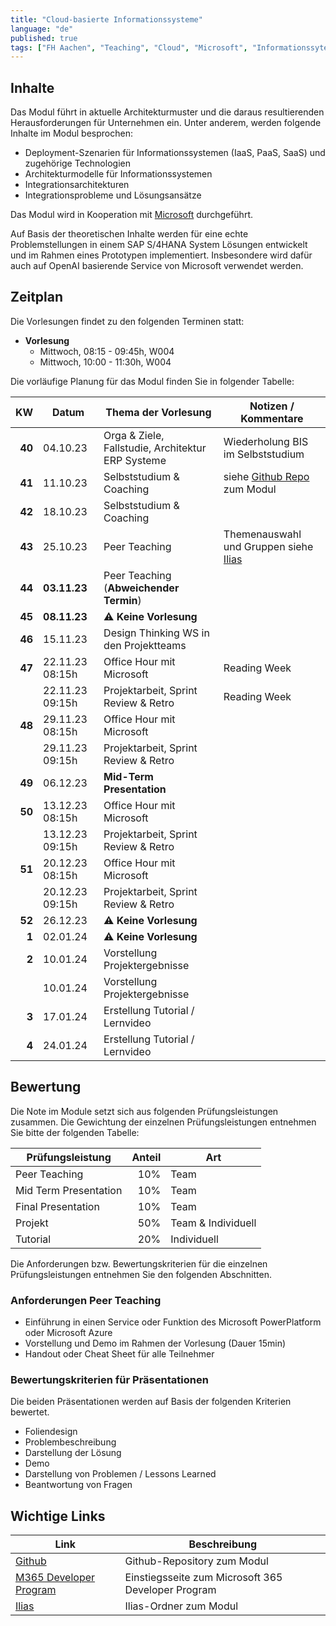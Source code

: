 ```yaml
---
title: "Cloud-basierte Informationssysteme"
language: "de"
published: true
tags: ["FH Aachen", "Teaching", "Cloud", "Microsoft", "Informationssyteme"]
---
```


## Inhalte

Das Modul führt in aktuelle Architekturmuster und die daraus resultierenden
Herausforderungen für Unternehmen ein. Unter anderem, werden folgende
Inhalte im Modul besprochen:

- Deployment-Szenarien für Informationssystemen (IaaS, PaaS, SaaS) und
  zugehörige Technologien
- Architekturmodelle für Informationssystemen
- Integrationsarchitekturen
- Integrationsprobleme und Lösungsansätze

Das Modul wird in Kooperation mit [Microsoft](https://microsoft.com)
durchgeführt.

Auf Basis der theoretischen Inhalte werden für eine echte Problemstellungen in einem SAP S/4HANA System
Lösungen entwickelt und im Rahmen eines Prototypen implementiert. Insbesondere wird dafür auch
auf OpenAI basierende Service von Microsoft verwendet werden.

## Zeitplan

Die Vorlesungen findet zu den folgenden Terminen statt:

- **Vorlesung**
  - Mittwoch, 08:15 - 09:45h, W004
  - Mittwoch, 10:00 - 11:30h, W004

Die vorläufige Planung für das Modul finden Sie in folgender Tabelle:

|     KW | Datum           | Thema der Vorlesung                               | Notizen / Kommentare                                                                                  |
| -----: | --------------- | ------------------------------------------------- | ----------------------------------------------------------------------------------------------------- |
| **40** | 04.10.23        | Orga & Ziele, Fallstudie, Architektur ERP Systeme | Wiederholung BIS im Selbststudium                                                                     |
| **41** | 11.10.23        | Selbststudium & Coaching                          | siehe [Github Repo](https://github.com/ceedee666/cloud_based_is) zum Modul                            |
| **42** | 18.10.23        | Selbststudium & Coaching                          |                                                                                                       |
| **43** | 25.10.23        | Peer Teaching                                     | Themenauswahl und Gruppen siehe [Ilias](https://www.ili.fh-aachen.de/goto_elearning_crs_1160352.html) |
| **44** | **03.11.23**    | Peer Teaching (**Abweichender Termin**)           |                                                                                                       |
| **45** | **08.11.23**    | ⚠️ **Keine Vorlesung**                            |                                                                                                       |
| **46** | 15.11.23        | Design Thinking WS in den Projektteams            |                                                                                                       |
| **47** | 22.11.23 08:15h | Office Hour mit Microsoft                         | Reading Week                                                                                          |
|        | 22.11.23 09:15h | Projektarbeit, Sprint Review & Retro              | Reading Week                                                                                          |
| **48** | 29.11.23 08:15h | Office Hour mit Microsoft                         |                                                                                                       |
|        | 29.11.23 09:15h | Projektarbeit, Sprint Review & Retro              |
| **49** | 06.12.23        | **Mid-Term Presentation**                         |                                                                                                       |
| **50** | 13.12.23 08:15h | Office Hour mit Microsoft                         |                                                                                                       |
|        | 13.12.23 09:15h | Projektarbeit, Sprint Review & Retro              |                                                                                                       |
| **51** | 20.12.23 08:15h | Office Hour mit Microsoft                         |                                                                                                       |
|        | 20.12.23 09:15h | Projektarbeit, Sprint Review & Retro              |                                                                                                       |
| **52** | 26.12.23        | ⚠️ **Keine Vorlesung**                            |                                                                                                       |
|  **1** | 02.01.24        | ⚠️ **Keine Vorlesung**                            |                                                                                                       |
|  **2** | 10.01.24        | Vorstellung Projektergebnisse                     |                                                                                                       |
|        | 10.01.24        | Vorstellung Projektergebnisse                     |                                                                                                       |
|  **3** | 17.01.24        | Erstellung Tutorial / Lernvideo                   |                                                                                                       |
|  **4** | 24.01.24        | Erstellung Tutorial / Lernvideo                   |                                                                                                       |

## Bewertung

Die Note im Module setzt sich aus folgenden Prüfungsleistungen zusammen. Die Gewichtung der einzelnen Prüfungsleistungen entnehmen
Sie bitte der folgenden Tabelle:

| Prüfungsleistung      | Anteil | Art                |
| --------------------- | -----: | ------------------ |
| Peer Teaching         |    10% | Team               |
| Mid Term Presentation |    10% | Team               |
| Final Presentation    |    10% | Team               |
| Projekt               |    50% | Team & Individuell |
| Tutorial              |    20% | Individuell        |

Die Anforderungen bzw. Bewertungskriterien für die einzelnen Prüfungsleistungen entnehmen
Sie den folgenden Abschnitten.

### Anforderungen Peer Teaching

- Einführung in einen Service oder Funktion des Microsoft PowerPlatform oder Microsoft Azure
- Vorstellung und Demo im Rahmen der Vorlesung (Dauer 15min)
- Handout oder Cheat Sheet für alle Teilnehmer

### Bewertungskriterien für Präsentationen

Die beiden Präsentationen werden auf Basis der folgenden Kriterien bewertet.

- Foliendesign
- Problembeschreibung
- Darstellung der Lösung
- Demo
- Darstellung von Problemen / Lessons Learned
- Beantwortung von Fragen

## Wichtige Links

| Link                                                                                      | Beschreibung                                       |
| ----------------------------------------------------------------------------------------- | -------------------------------------------------- |
| [Github](https://github.com/ceedee666/cloud_based_is)                                     | Github-Repository zum Modul                        |
| [M365 Developer Program](https://developer.microsoft.com/en-us/microsoft-365/dev-program) | Einstiegsseite zum Microsoft 365 Developer Program |
| [Ilias](https://www.ili.fh-aachen.de/goto_elearning_crs_1160352.html)                     | Ilias-Ordner zum Modul                             |

